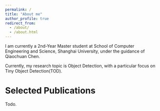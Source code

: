 ```yaml
---
permalink: /
title: "About me"
author_profile: true
redirect_from: 
  - /about/
  - /about.html
---
```


I am currently a 2nd-Year Master student at School of Computer Engineering and Science, Shanghai University, under the guidance of Qiaochuan Chen.

Currently, my research topic is Object Detection, with a particular focus on Tiny Object Detection(TOD).


Selected Publications
======
Todo.
